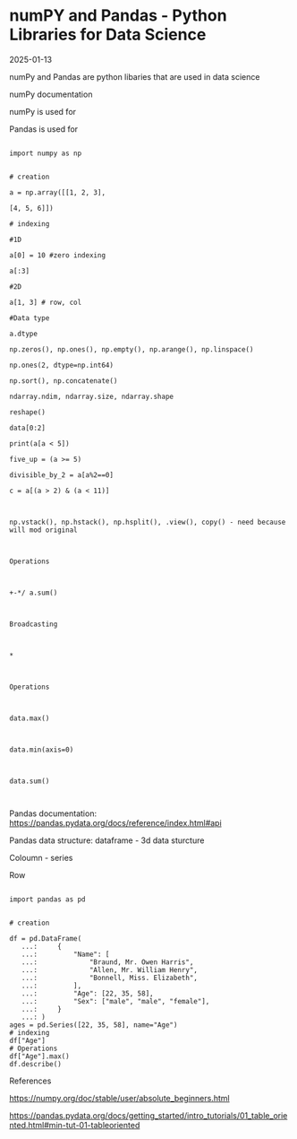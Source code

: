 # numPY and Pandas - Python Libraries for Data Science
2025-01-13

numPy and Pandas are python libaries that are used in data science 

numPy documentation

numPy is used for 

Pandas is used for

```{py}

import numpy as np

```

```{py}

# creation

a = np.array([[1, 2, 3],

[4, 5, 6]])

# indexing

#1D

a[0] = 10 #zero indexing

a[:3]

#2D

a[1, 3] # row, col

#Data type

a.dtype

np.zeros(), np.ones(), np.empty(), np.arange(), np.linspace()

np.ones(2, dtype=np.int64)

np.sort(), np.concatenate()

ndarray.ndim, ndarray.size, ndarray.shape

reshape()

data[0:2]

print(a[a < 5])

five_up = (a >= 5)

divisible_by_2 = a[a%2==0]

c = a[(a > 2) & (a < 11)]



np.vstack(), np.hstack(), np.hsplit(), .view(), copy() - need because will mod original



Operations



+-*/ a.sum()



Broadcasting



*



Operations



data.max()



data.min(axis=0)



data.sum()



```



Pandas documentation: https://pandas.pydata.org/docs/reference/index.html#api



Pandas data structure: dataframe - 3d data sturcture



Coloumn - series

Row 



```{py}

import pandas as pd

```



```{py}

# creation

df = pd.DataFrame(
   ...:     {
   ...:         "Name": [
   ...:             "Braund, Mr. Owen Harris",
   ...:             "Allen, Mr. William Henry",
   ...:             "Bonnell, Miss. Elizabeth",
   ...:         ],
   ...:         "Age": [22, 35, 58],
   ...:         "Sex": ["male", "male", "female"],
   ...:     }
   ...: )
ages = pd.Series([22, 35, 58], name="Age")
# indexing
df["Age"]
# Operations
df["Age"].max()
df.describe()
```

References



https://numpy.org/doc/stable/user/absolute_beginners.html



https://pandas.pydata.org/docs/getting_started/intro_tutorials/01_table_oriented.html#min-tut-01-tableoriented